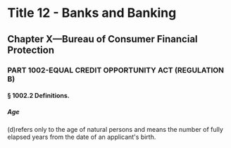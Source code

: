 
# Title 12 - Banks and Banking
## Chapter X—Bureau of Consumer Financial Protection
### PART 1002-EQUAL CREDIT OPPORTUNITY ACT (REGULATION B)
#### § 1002.2 Definitions.
##### Age

(d)refers only to the age of natural persons and means the number of fully elapsed years from the date of an applicant's birth.
